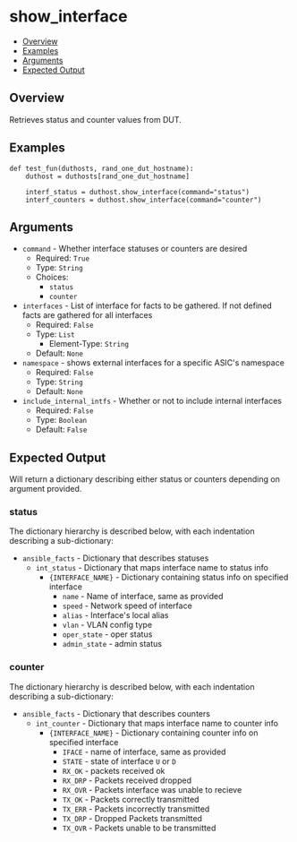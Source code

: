 # show_interface

- [Overview](#overview)
- [Examples](#examples)
- [Arguments](#arguments)
- [Expected Output](#expected-output)

## Overview
Retrieves status and counter values from DUT.

## Examples
```
def test_fun(duthosts, rand_one_dut_hostname):
    duthost = duthosts[rand_one_dut_hostname]

    interf_status = duthost.show_interface(command="status")
    interf_counters = duthost.show_interface(command="counter")
```

## Arguments
- `command` - Whether interface statuses or counters are desired
    - Required: `True`
    - Type: `String`
    - Choices:
        - `status`
        - `counter`
- `interfaces` - List of interface for facts to be gathered. If not defined facts are gathered for all interfaces
    - Required: `False`
    - Type: `List`
        - Element-Type: `String`
    - Default: `None`
- `namespace` - shows external interfaces for a specific ASIC's namespace
    - Required: `False`
    - Type: `String`
    - Default: `None`
- `include_internal_intfs` - Whether or not to include internal interfaces
    - Required: `False`
    - Type: `Boolean`
    - Default: `False`

## Expected Output
Will return a dictionary describing either status or counters depending on argument provided. 

### status

The dictionary hierarchy is described below, with each indentation describing a sub-dictionary:
- `ansible_facts` - Dictionary that describes statuses
    - `int_status` - Dictionary that maps interface name to status info
        - `{INTERFACE_NAME}` - Dictionary containing status info on specified interface
            - `name` - Name of interface, same as provided
            - `speed` - Network speed of interface
            - `alias` - Interface's local alias
            - `vlan` - VLAN config type
            - `oper_state` - oper status
            - `admin_state` - admin status

### counter

The dictionary hierarchy is described below, with each indentation describing a sub-dictionary:

- `ansible_facts` - Dictionary that describes counters
    - `int_counter` - Dictionary that maps interface name to counter info
        - `{INTERFACE_NAME}` - Dictionary containing counter info on specified interface
            - `IFACE` - name of interface, same as provided
            - `STATE` - state of interface `U` or `D`
            - `RX_OK` - packets received ok
            - `RX_DRP` - Packets received dropped
            - `RX_OVR` - Packets interface was unable to recieve
            - `TX_OK` - Packets correctly transmitted
            - `TX_ERR` - Packets incorrectly transmitted
            - `TX_DRP` - Dropped Packets transmitted
            - `TX_OVR` - Packets unable to be transmitted